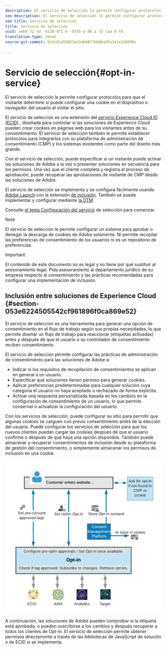 ```yaml
---
description: El servicio de selección le permite configurar protocolos para que el visitante determine si puede configurar una cookie en el dispositivo o navegador del usuario al visitar el sitio.
seo-description: El servicio de selección le permite configurar protocolos para que el visitante determine si puede configurar una cookie en el dispositivo o navegador del usuario al visitar el sitio.
seo-title: Servicio de selección
title: Servicio de selección
uuid: aebd 72 ad -4118-471 b -9755-d 08 a 72 caa 0 fd
translation-type: tm+mt
source-git-commit: bc5c81455023e22e64877bb861dfe141e158599c

---
```



# Servicio de selección{#opt-in-service}

El servicio de selección le permite configurar protocolos para que el visitante determine si puede configurar una cookie en el dispositivo o navegador del usuario al visitar el sitio.

El servicio de selección es una extensión del [servicio Experience Cloud ID (ECID)](https://marketing.adobe.com/resources/help/en_US/mcvid/) , diseñada para controlar si las soluciones de Experience Cloud pueden crear cookies en páginas web para los visitantes antes de su consentimiento. El servicio de selección también le permite establecer protocolos para integrarlos con su plataforma de administración de consentimiento (CMP) y los sistemas existentes como parte del diseño más grande.

Con el servicio de selección, puede especificar si un visitante puede activar las soluciones de Adobe a la vez o presentar soluciones en secuencia para los permisos. Una vez que el cliente completa y registra el proceso de aprobación, puede recuperar las aprobaciones de visitante de CMP desde las soluciones de Adobe.

El servicio de selección se implementa y se configura fácilmente usando [Adobe Launch](https://docs.adobelaunch.com/) con la extensión [de inclusión](../../implementation-guides/opt-in-service/launch.md). También se puede implementar y configurar mediante [la DTM](../../implementation-guides/opt-in-service/optin-dtm.md).

Consulte [el tema Configuración del servicio](../../implementation-guides/opt-in-service/getting-started.md) de selección para comenzar.

>[!NOTE]
>
>El servicio de selección le permite configurar un sistema para aprobar o denegar la descarga de cookies de Adobe solamente. Ni permite recopilar las preferencias de consentimiento de los usuarios ni es un repositorio de preferencias.

>[!IMPORTANT]
>
>El contenido de este documento no es legal y no tiene por qué sustituir al asesoramiento legal. Pida asesoramiento al departamento jurídico de su empresa respecto al consentimiento y las prácticas recomendadas para configurar una implementación de inclusión.

## Inclusión entre soluciones de Experience Cloud {#section-053e6224505542cf961896f0ca869e52}

El servicio de selección es una herramienta para generar una opción de consentimiento en el flujo de trabajo según sus propias necesidades, lo que permite diseñar un flujo de trabajo para reaccionar (etiquetas activadas) antes y después de que el usuario o su controlador de consentimiento reciben consentimiento.

El servicio de selección permite configurar las prácticas de administración de consentimiento para las soluciones de Adobe a:

* Indicar si los requisitos de recopilación de consentimientos se aplican en general a un usuario.
* Especificar qué soluciones tienen permiso para generar cookies.
* Aplicar preferencias predeterminadas para cualquier solución cuya categoría el usuario no haya aceptado o rechazado de forma explícita.
* Activar una respuesta personalizada basada en los cambios en la configuración de consentimiento de un usuario, lo que permite conservar o actualizar la configuración del usuario.

Con los servicios de selección, puede configurar su sitio para permitir que algunas cookies se carguen con previo consentimiento antes de la elección del usuario. Puede configurar los servicios de selección para que los nuevos clientes puedan cargar las cookies después de que el usuario confirme o después de que haya una opción disponible. También puede almacenar y recuperar consentimientos de inclusión desde su plataforma de gestión del consentimiento, o simplemente almacenar los permisos de inclusión en una cookie.

![](assets/Opt-in-approval.png)

A continuación, las soluciones de Adobe pueden comprobar si la etiqueta está aprobada, o pueden suscribirse a los cambios y después recuperar a todos los clientes de Opt-in. El servicio de selección permite obtener permisos directamente a través de las bibliotecas de JavaScript de solución o de ECID si se implementa.
